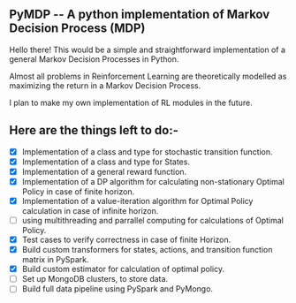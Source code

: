 ## PyMDP -- A python implementation of Markov Decision Process (MDP)

Hello there! This would be a simple and straightforward implementation of a general Markov Decision Processes in Python.

Almost all problems in Reinforcement Learning are theoretically modelled as maximizing the return in a Markov Decision Process.

I plan to make my own implementation of RL modules in the future.

## Here are the things left to do:-

- [x] Implementation of a class and type for stochastic transition function.
- [x] Implementation of a class and type for States.
- [x] Implementation of a general reward function.
- [x] Implementation of a DP algorithm for calculating non-stationary Optimal Policy in case of finite horizon.
- [x] Implementation of a value-iteration algorithm for Optimal Policy calculation in case of infinite horizon.
- [ ] using multithreading and parrallel computing for calculations of Optimal Policy.
- [x] Test cases to verify correctness in case of finite Horizon.
- [x] Build custom transformers for states, actions, and transition function matrix in PySpark. 
- [x] Build custom estimator for calculation of optimal policy. 
- [ ] Set up MongoDB clusters, to store data. 
- [ ] Build full data pipeline using PySpark and PyMongo.